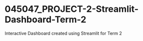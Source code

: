 # 045047_PROJECT-2-Streamlit-Dashboard-Term-2
Interactive Dashboard created using Streamlit for Term 2
